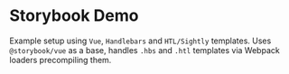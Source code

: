 # Storybook Demo

Example setup using `Vue`, `Handlebars` and `HTL/Sightly` templates. Uses `@storybook/vue` as a base, handles `.hbs` and `.htl` templates via Webpack loaders precompiling them.
